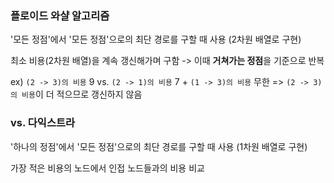### 플로이드 와샬 알고리즘

'모든 정점'에서 '모든 정점'으로의 최단 경로를 구할 때 사용 (2차원 배열로 구현)

최소 비용(2차원 배열)을 계속 갱신해가며 구함 -> 이때 **거쳐가는 정점**을 기준으로 반복

ex) `(2 -> 3)의 비용` 9 vs. `(2 -> 1)의 비용` 7 + `(1 -> 3)의 비용` 무한 => `(2 -> 3)의 비용`이 더 적으므로 갱신하지 않음

### vs. 다익스트라

'하나의 정점'에서 '모든 정점'으로의 최단 경로를 구할 때 사용 (1차원 배열로 구현)

가장 적은 비용의 노드에서 인접 노드들과의 비용 비교
